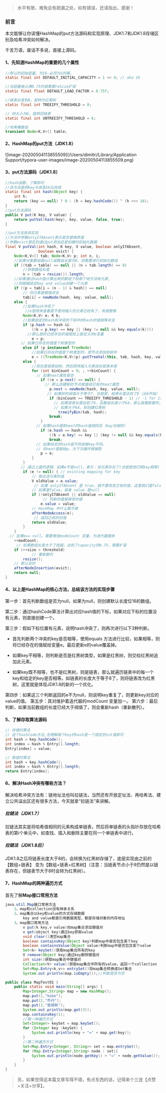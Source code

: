 > 水平有限，难免会有疏漏之处，如有错误，还请指出，感谢！

### 前言

本文能够让你读懂HashMap的put方法源码和实现原理、JDK1.7和JDK1.8存储区别及哈希冲突如何解决。

千言万语，废话不多说，直接上源码。

#### 1、先知道HashMap的重要的几个属性

```java
//默认的初始容量，为16-必须为2的幂。
static final int DEFAULT_INITIAL_CAPACITY = 1 << 4; // aka 16

//当容量被占满0.75时就需要reSize扩容
static final float DEFAULT_LOAD_FACTOR = 0.75f;

//链表长度到8，就转为红黑树
static final int TREEIFY_THRESHOLD = 8;

// 树大小为6，就转回链表
static final int UNTREEIFY_THRESHOLD = 6;

//哈希桶数组
transient Node<K,V>[] table;
```

#### 2、HashMap的put方法（JDK1.8）

![image-20200504113855509](/Users/dimitri/Library/Application Support/typora-user-images/image-20200504113855509.png)

#### 3、put方法源码（JDK1.8）

```java
//hash函数，了解即可
//该方法是把key与其高16位异或
static final int hash(Object key) {
    int h;
    return (key == null) ? 0 : (h = key.hashCode()) ^ (h >>> 16);
}
//put方法源码
public V put(K key, V value) {
    return putVal(hash(key), key, value, false, true);
}
```

```java
//put方法具体实现
//方法中参数onlyIfAbsent表示是否替换原值
//参数evict是区别通过put添加还是创建时初始化数据
final V putVal(int hash, K key, V value, boolean onlyIfAbsent,
               boolean evict) {
    Node<K,V>[] tab; Node<K,V> p; int n, i;
  	//如果对象数组是null或数组长度为0，则需要进行初始化数组
    if ((tab = table) == null || (n = tab.length) == 0)
      	//获取数组长度
        n = (tab = resize()).length;
  	//如果通过hash值计算出来的数组下标那个地方没有元素,
  	//则根据给定key and value创建一个元素
    if ((p = tab[i = (n - 1) & hash]) == null)
      	// 将元素直接插进去
        tab[i] = newNode(hash, key, value, null);
    else {
      	//如果hash冲突了
     	 //e是用来查看是不是待插入的元素已经有了，有就替换
        Node<K,V> e; K k;
      	//如果给定的hash和冲突的下标中的hash的值相等并且
        if (p.hash == hash &&
            ((k = p.key) == key || (key != null && key.equals(k))))
          //那么就将已经存在的值赋给上面定义的e变量
            e = p;
       // 如果已存在的值是个树类型的
        else if (p instanceof TreeNode)
          	//如果已存在的值是个树类型的，把节点添加到树中
            e = ((TreeNode<K,V>)p).putTreeVal(this, tab, hash, key, value);
        else {
          	//现在是链表结构，然后把待插入元素挂在链表末尾
            for (int binCount = 0; ; ++binCount) {
              // 如果next属性是空
                if ((e = p.next) == null) {
                  // 那么创建新的节点赋值给已有的next属性
                    p.next = newNode(hash, key, value, null);
                   // 如果树的阀值大于等于7，也就是，链表长度达到了8（从0开始）
                    if (binCount >= TREEIFY_THRESHOLD - 1) // -1 for 1st
                      // 如果链表长度达到了8，且数组长度小于64，那么就重新散列，
                      // 如果大于64，则创建红黑树
                        treeifyBin(tab, hash);
                    break;
                }
              // 如果hash值和next的hash值相同且（key也相同）
                if (e.hash == hash &&
                    ((k = e.key) == key || (key != null && key.equals(k))))
                    break;
              // 如果给定的hash值不同或者key不同。
              // 将next值赋给p，为下次循环做铺垫
                p = e;
            }
        }
       // 通过上面的逻辑，如果e不是null，表示：该元素存在了(也就是他们呢key相等)
        if (e != null) { // existing mapping for key
          	// 取出该元素的值
            V oldValue = e.value;
         	 // 如果 onlyIfAbsent 是 true，就不要改变已有的值，这里我们是false。
          	// 如果是false，或者 value 是null
            if (!onlyIfAbsent || oldValue == null)
             	 // 将新的值替换老的值
                e.value = value;
            // HashMap 中什么都不做
            afterNodeAccess(e);
         	 // 返回之前的旧值
            return oldValue;
        }
    }
  // 如果e== null。需要增加modeCount 变量，为迭代器服务
    ++modCount;
 	 // 如果数组长度大于了阀值，达到了capacity的0.75，需要扩容
    if (++size > threshold)
     		// 重新散列
        resize();
  	// 默认空的
    afterNodeInsertion(evict);
    return null;
}
```

#### 4、以上是HashMap的核心方法，总结该方法的实现步骤

第一步：首先判断数组是否为null，如果为null，则创建默认长度位16的数组。

第二步：通过hashCode算法计算出对应hash值的下标，如果对应下标的位置没有元素，则直接创建一个。

第三步：假如下标位置有元素，说明hash冲突了，则再次进行以下3种判断。

* 首先判断两个冲突的key是否相等，使用equals 方法进行比较，如果相等，则将已经存在的值赋给变量e。最后更新e的value覆盖掉。

* 如果key不相等，则判断是否是红黑树类型，如果是红黑树，则交给红黑树追加此元素。

* 如果key既不相等，也不是红黑树，则是链表，那么就遍历链表中的每一个key和给定的key是否相等。如链表的长度大于等于8了，则将链表改为红黑树，这里就是体现JDK1.8的新的一个优化。

第四步：如果这三个判断返回的e不为null，则说明key重复了，则更新key对应的value的值。
第五步：其对维护着迭代器的modCount 变量加一。
第六步：最后判断，如果当前数组的长度已经大于阀值了，则会重新hash（重新散列）。

#### 5、了解存取算法源码

```java
// 存储时算法
// 这个hashCode方法,先理解每个key的hash是一个固定的int值即可
int hash = key.hashCode(); 
int index = hash % Entry[].length;
Entry[index] = value;

// 取值时算法
int hash = key.hashCode();
int index = hash % Entry[].length;
return Entry[index];
```

#### 6、解决Hash冲突有哪些方法？

解决哈希冲突方法有：链地址法也叫拉链法，当然还有开放定址法、再哈希法、建立公共溢出区还有很多方法，今天就拿“拉链法”来讲解。

##### 拉链法（JDK1.7）

拉链法其实是将哈希值相同的元素构成单链表，然后将单链表的头指针存放在哈希表的第i个单元中，如查找、插入和删除主要在同一个单链表中进行。

##### 拉链法（JDK1.8后）

JDK1.8之后将链表长度大于8的，会转换为红黑树存储了，底层实现由之前的 【数组+链表】 变为【数组+链表+红黑树】（注意：当链表节点小于8仍然是以链表存在，但链表节大于8时会转为红黑树）。

#### 7、HashMap的两种遍历方式

首先了解**Map接口常用方法**

````java
java.util.Map接口常用方法
    1、map和collection没有继承关系
    2、map集合以key和value的方式存储数据
        key and value都是引用数据类型、都是存储对象的内存地址
    3、map接口常用方法
        v put(k key,v value)向map集合添加键值对
        v get(object key)通过key获取value
        void clear()清空map集合
        boolean containsKey(Object key)判断map中是否包含某个key
        boolean containsValue(Object value)判断map中是否包含某个value
        Set<k> keySet()获取map集合所有的key
        V remove(Object key)通过key删除键值对
        int size()获取map集合中键值对
        Collection<V> value()获取map集合中所有的value，返回一个collection
        Set<Map.Entry<k,v>> entrySet()将map集合转换成Set集合
        System.out.println(map.isEmpty());//判断是否为空
````

````java
public class MapTest01 {
    public static void main(String[] args) {
        Map<Integer,String> map = new HashMap();
        map.put(1,"kobe");
        map.put(2,"乔丹");
        map.put(3,"詹姆斯");
        System.out.println(map.get(3));
        map.containsKey(1);
        //第一种遍历方式
        Set<Integer> keySet = map.keySet();
        for (Integer key :keySet) {
            System.out.println(key + "=" + map.get(key));
        }
        //第二种遍历方式
        Set<Map.Entry<Integer, String>> set = map.entrySet();
        for (Map.Entry<Integer,String> node : set){
            System.out.println(node.getKey() + "=" + node.getValue());
        }
    }
}
````

> 另，如果觉得这本篇文章写得不错，有点东西的话，记得来个三连【点赞+关注+分享】。